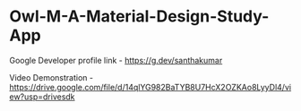 # Owl-M-A-Material-Design-Study-App

Google Developer profile link - https://g.dev/santhakumar

Video Demonstration - https://drive.google.com/file/d/14qlYG982BaTYB8U7HcX2OZKAo8LyyDl4/view?usp=drivesdk
